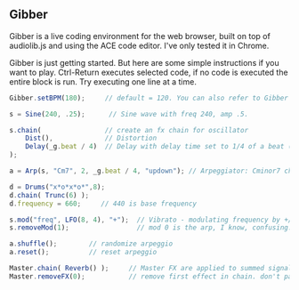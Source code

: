 ## Gibber ##

Gibber is a live coding environment for the web browser, built on top of audiolib.js and using the ACE code editor. I've only tested it in Chrome.

Gibber is just getting started. But here are some simple instructions if you want to play. Ctrl-Return executes selected code, if no code is executed the entire block is run. Try executing one line at a time.

``` javascript
Gibber.setBPM(180);     // default = 120. You can also refer to Gibber as _g.

s = Sine(240, .25);      // Sine wave with freq 240, amp .5.

s.chain(                // create an fx chain for oscillator                   
    Dist(),             // Distortion
    Delay(_g.beat / 4)  // Delay with delay time set to 1/4 of a beat (1/16th note)
);

a = Arp(s, "Cm7", 2, _g.beat / 4, "updown"); // Arpeggiator: Cminor7 chord, 2nd octave, 16th notes, up then down

d = Drums("x*o*x*o*",8);
d.chain( Trunc(6) );
d.frequency = 660;     // 440 is base frequency

s.mod("freq", LFO(8, 4), "+");  // Vibrato - modulating frequency by +/- 4Hz 8 times per second
s.removeMod(1);                 // mod 0 is the arp, I know, confusing...

a.shuffle();        // randomize arpeggio
a.reset();          // reset arpeggio

Master.chain( Reverb() );     // Master FX are applied to summed signal of all generators
Master.removeFX(0);           // remove first effect in chain. don't pass a argument to remove all fx.
```

